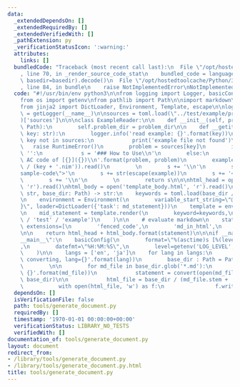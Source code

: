 ```yaml
---
data:
  _extendedDependsOn: []
  _extendedRequiredBy: []
  _extendedVerifiedWith: []
  _pathExtension: py
  _verificationStatusIcon: ':warning:'
  attributes:
    links: []
  bundledCode: "Traceback (most recent call last):\n  File \"/opt/hostedtoolcache/Python/3.8.5/x64/lib/python3.8/site-packages/onlinejudge_verify/documentation/build.py\"\
    , line 70, in _render_source_code_stat\n    bundled_code = language.bundle(stat.path,\
    \ basedir=basedir).decode()\n  File \"/opt/hostedtoolcache/Python/3.8.5/x64/lib/python3.8/site-packages/onlinejudge_verify/languages/python.py\"\
    , line 84, in bundle\n    raise NotImplementedError\nNotImplementedError\n"
  code: "#!/usr/bin/env python3\n\nfrom logging import Logger, basicConfig, getLogger\n\
    from os import getenv\nfrom pathlib import Path\n\nimport markdown\nimport toml\n\
    from jinja2 import DictLoader, Environment, Template, escape\n\nlogger: Logger\
    \ = getLogger(__name__)\n\nsources = toml.load(\"../test/example/problems.toml\"\
    )['sources']\n\n\nclass ExampleReader:\n\n    def __init__(self, problem_dir:\
    \ Path):\n        self.problem_dir = problem_dir\n\n    def __getitem__(self,\
    \ key: str):\n        logger.info('read example: {}'.format(key))\n        if\
    \ key not in sources:\n            print('example file not found')\n         \
    \   raise RuntimeError()\n        problem = sources[key]\n        if problem ==\
    \ '':\n            s = '### How to Use\\n'\n        else:\n            s = '###\
    \ AC code of [{}]({})\\n'.format(problem, problem)\n        example = open(self.problem_dir\
    \ / (key + '.nim')).read()\n        \n        s += '\\n'\n        s += '<div class=\"\
    sample-code\">'\n        s += str(escape(example))\n        s += '</div>\\n'\n\
    \        s += '\\n'\n        \n        return s\n\n\nhtml_head = open('template_head.html',\
    \ 'r').read()\nhtml_body = open('template_body.html', 'r').read()\n\ndef convert(md_statement:\
    \ str, base_dir: Path) -> str:\n    keywords = toml.load(base_dir / 'keywords.toml')\n\
    \n    environment = Environment(\n        variable_start_string=\"@{\", variable_end_string=\"\
    }\", loader=DictLoader({'task': md_statement}))\n    template = environment.get_template('task')\n\
    \n    mid_statement = template.render(\n        keyword=keywords,\n        example=ExampleReader(Path('..')\
    \ / 'test' / 'example')\n    )\n\n    # evaluate markdown\n    statement = markdown.markdown(mid_statement,\
    \ extensions=[\n        'fenced_code',\n        'md_in_html',\n    ], tab_length=2)\n\
    \n\n    return html_head + html_body.format(statement)\n\n\nif __name__ == \"\
    __main__\":\n    basicConfig(\n        format=\"%(asctime)s [%(levelname)s] %(message)s\"\
    ,\n        datefmt=\"%H:%M:%S\",\n        level=getenv('LOG_LEVEL', 'INFO'),\n\
    \    )\n\n    langs = ['en', 'ja']\n    for lang in langs:\n        logger.info('start\
    \ converting, lang={}'.format(lang))\n        base_dir : Path = Path('..') / 'document_{}'.format(lang)\
    \        \n\n        for md_file in base_dir.glob('*.md'):\n            logger.info('convert\
    \ {}'.format(md_file))\n            statement = convert(open(md_file).read(),\
    \ base_dir)\n\n            html_file = base_dir / (md_file.stem + '.html')\n \
    \           with open(html_file, 'w') as f:\n                f.write(statement)\n"
  dependsOn: []
  isVerificationFile: false
  path: tools/generate_document.py
  requiredBy: []
  timestamp: '1970-01-01 00:00:00+00:00'
  verificationStatus: LIBRARY_NO_TESTS
  verifiedWith: []
documentation_of: tools/generate_document.py
layout: document
redirect_from:
- /library/tools/generate_document.py
- /library/tools/generate_document.py.html
title: tools/generate_document.py
---
```

